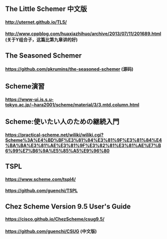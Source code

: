 ## The Little Schemer 中文版
#### http://uternet.github.io/TLS/
#### http://www.cppblog.com/huaxiazhihuo/archive/2013/07/11/201689.html  (关于Y组合子，这篇比第九章讲的好)

## The Seasoned Schemer
#### https://github.com/pkrumins/the-seasoned-schemer (源码)

## Scheme演習
#### https://www-ui.is.s.u-tokyo.ac.jp/~hara2001/scheme/material/3/3.mtd.column.html

## Scheme:使いたい人のための継続入門
#### https://practical-scheme.net/wiliki/wiliki.cgi?Scheme%3A%E4%BD%BF%E3%81%84%E3%81%9F%E3%81%84%E4%BA%BA%E3%81%AE%E3%81%9F%E3%82%81%E3%81%AE%E7%B6%99%E7%B6%9A%E5%85%A5%E9%96%80

## TSPL
#### https://www.scheme.com/tspl4/
#### https://github.com/guenchi/TSPL

## Chez Scheme Version 9.5 User's Guide
#### https://cisco.github.io/ChezScheme/csug9.5/
#### https://github.com/guenchi/CSUG (中文版)
